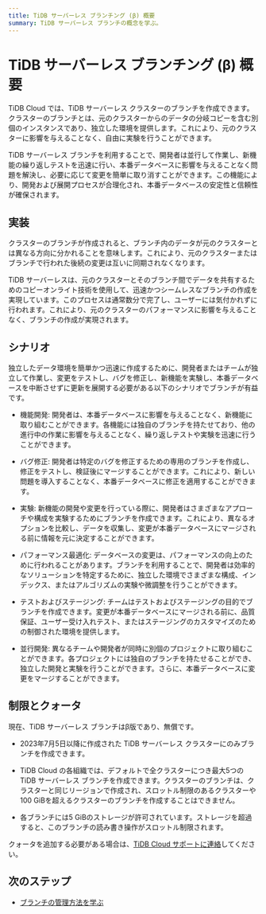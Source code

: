 ```yaml
---
title: TiDB サーバーレス ブランチング (β) 概要
summary: TiDB サーバーレス ブランチの概念を学ぶ。
---
```


# TiDB サーバーレス ブランチング (β) 概要

TiDB Cloud では、TiDB サーバーレス クラスターのブランチを作成できます。クラスターのブランチとは、元のクラスターからのデータの分岐コピーを含む別個のインスタンスであり、独立した環境を提供します。これにより、元のクラスターに影響を与えることなく、自由に実験を行うことができます。

TiDB サーバーレス ブランチを利用することで、開発者は並行して作業し、新機能の繰り返しテストを迅速に行い、本番データベースに影響を与えることなく問題を解決し、必要に応じて変更を簡単に取り消すことができます。この機能により、開発および展開プロセスが合理化され、本番データベースの安定性と信頼性が確保されます。

## 実装

クラスターのブランチが作成されると、ブランチ内のデータが元のクラスターとは異なる方向に分かれることを意味します。これにより、元のクラスターまたはブランチで行われた後続の変更は互いに同期されなくなります。

TiDB サーバーレスは、元のクラスターとそのブランチ間でデータを共有するためのコピーオンライト技術を使用して、迅速かつシームレスなブランチの作成を実現しています。このプロセスは通常数分で完了し、ユーザーには気付かれずに行われます。これにより、元のクラスターのパフォーマンスに影響を与えることなく、ブランチの作成が実現されます。

## シナリオ

独立したデータ環境を簡単かつ迅速に作成するために、開発者またはチームが独立して作業し、変更をテストし、バグを修正し、新機能を実験し、本番データベースを中断させずに更新を展開する必要がある以下のシナリオでブランチが有益です。

- 機能開発: 開発者は、本番データベースに影響を与えることなく、新機能に取り組むことができます。各機能には独自のブランチを持たせており、他の進行中の作業に影響を与えることなく、繰り返しテストや実験を迅速に行うことができます。

- バグ修正: 開発者は特定のバグを修正するための専用のブランチを作成し、修正をテストし、検証後にマージすることができます。これにより、新しい問題を導入することなく、本番データベースに修正を適用することができます。

- 実験: 新機能の開発や変更を行っている際に、開発者はさまざまなアプローチや構成を実験するためにブランチを作成できます。これにより、異なるオプションを比較し、データを収集し、変更が本番データベースにマージされる前に情報を元に決定することができます。

- パフォーマンス最適化: データベースの変更は、パフォーマンスの向上のために行われることがあります。ブランチを利用することで、開発者は効率的なソリューションを特定するために、独立した環境でさまざまな構成、インデックス、またはアルゴリズムの実験や微調整を行うことができます。

- テストおよびステージング: チームはテストおよびステージングの目的でブランチを作成できます。変更が本番データベースにマージされる前に、品質保証、ユーザー受け入れテスト、またはステージングのカスタマイズのための制御された環境を提供します。

- 並行開発: 異なるチームや開発者が同時に別個のプロジェクトに取り組むことができます。各プロジェクトには独自のブランチを持たせることができ、独立した開発と実験を行うことができます。さらに、本番データベースに変更をマージすることができます。

## 制限とクォータ

現在、TiDB サーバーレス ブランチはβ版であり、無償です。

- 2023年7月5日以降に作成された TiDB サーバーレス クラスターにのみブランチを作成できます。

- TiDB Cloud の各組織では、デフォルトで全クラスターにつき最大5つの TiDB サーバーレス ブランチを作成できます。クラスターのブランチは、クラスターと同じリージョンで作成され、スロットル制限のあるクラスターや100 GiBを超えるクラスターのブランチを作成することはできません。

- 各ブランチには5 GiBのストレージが許可されています。ストレージを超過すると、このブランチの読み書き操作がスロットル制限されます。

クォータを追加する必要がある場合は、[TiDB Cloud サポートに連絡](/tidb-cloud/tidb-cloud-support.md)してください。

## 次のステップ

- [ブランチの管理方法を学ぶ](/tidb-cloud/branch-manage.md)